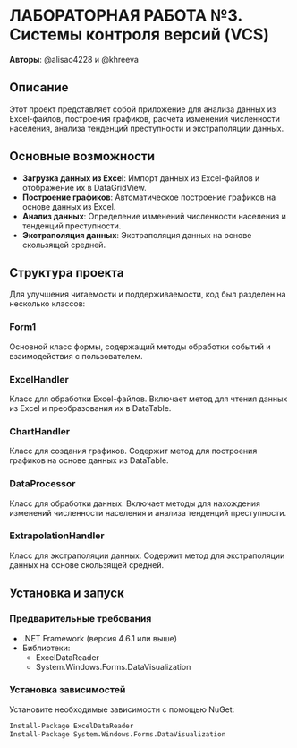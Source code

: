 # ЛАБОРАТОРНАЯ РАБОТА №3. Системы контроля версий (VCS)

**Авторы**: @alisao4228 и @khreeva

## Описание

Этот проект представляет собой приложение для анализа данных из Excel-файлов, построения графиков, расчета изменений численности населения, анализа тенденций преступности и экстраполяции данных. 

## Основные возможности

- **Загрузка данных из Excel**: Импорт данных из Excel-файлов и отображение их в DataGridView.
- **Построение графиков**: Автоматическое построение графиков на основе данных из Excel.
- **Анализ данных**: Определение изменений численности населения и тенденций преступности.
- **Экстраполяция данных**: Экстраполяция данных на основе скользящей средней.

## Структура проекта

Для улучшения читаемости и поддерживаемости, код был разделен на несколько классов:

### Form1

Основной класс формы, содержащий методы обработки событий и взаимодействия с пользователем.

### ExcelHandler

Класс для обработки Excel-файлов. Включает метод для чтения данных из Excel и преобразования их в DataTable.

### ChartHandler

Класс для создания графиков. Содержит метод для построения графиков на основе данных из DataTable.

### DataProcessor

Класс для обработки данных. Включает методы для нахождения изменений численности населения и анализа тенденций преступности.

### ExtrapolationHandler

Класс для экстраполяции данных. Содержит метод для экстраполяции данных на основе скользящей средней.

## Установка и запуск

### Предварительные требования

- .NET Framework (версия 4.6.1 или выше)
- Библиотеки:
  - ExcelDataReader
  - System.Windows.Forms.DataVisualization

### Установка зависимостей

Установите необходимые зависимости с помощью NuGet:

```sh
Install-Package ExcelDataReader
Install-Package System.Windows.Forms.DataVisualization
